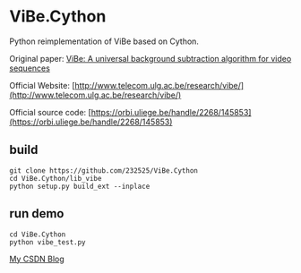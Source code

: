 # ViBe.Cython

Python reimplementation of ViBe based on Cython.

Original paper: [ViBe: A universal background subtraction algorithm for video sequences](http://orbi.ulg.ac.be/bitstream/2268/145853/1/Barnich2011ViBe.pdf)

Official Website: [http://www.telecom.ulg.ac.be/research/vibe/](http://www.telecom.ulg.ac.be/research/vibe/)

Official source code: [https://orbi.uliege.be/handle/2268/145853](https://orbi.uliege.be/handle/2268/145853)

## build
```shell
git clone https://github.com/232525/ViBe.Cython
cd ViBe.Cython/lib_vibe
python setup.py build_ext --inplace
```

## run demo
```shell
cd ViBe.Cython
python vibe_test.py
```

[My CSDN Blog](https://blog.csdn.net/Ricardo232525/article/details/107484483)
